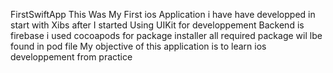 FirstSwiftApp
This Was My First ios Application i have have developped in start with Xibs after I started Using UIKit for developpement
Backend is firebase
i used cocoapods for package installer all required package wil lbe found in pod file
My objective of this application is to learn ios developpement from practice
